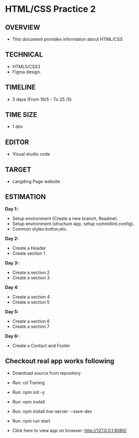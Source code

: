 
# HTML/CSS Practice 2
## OVERVIEW
- This document provides information about HTML/CSS 
## TECHNICAL		
- HTML5/CSS3
- Figma design.
## TIMELINE
- 5 days (From 19/5 - To 25 /5)
## TIME SIZE
- 1 dev
## EDITOR
- Visual studio code
## TARGET
- Langding Page website 

## ESTIMATION
**Day 1:**:
- Setup environment (Create a new branch, Readme).
- Setup environment (structure app, setup commitlint.config).
- Common styles button,etc.

**Day 2:**
- Create a Header
- Create section 1

**Day 3:**:
- Create a section 2
- Create a section 3

**Day 4:**
- Create a section 4
- Create a section 5

**Day 5:**
- Create a section 6
- Create a section 7

**Day 6:**:
- Create a Contact and Footer


## Checkout real app works following
- Download source from repository

- Run: cd Traning
- Run: npm init -y
- Run: npm install
- Run: npm install live-server --save-dev
- Run: npm run start

- Click here to view app on browser: http://127.0.0.1:8080/
